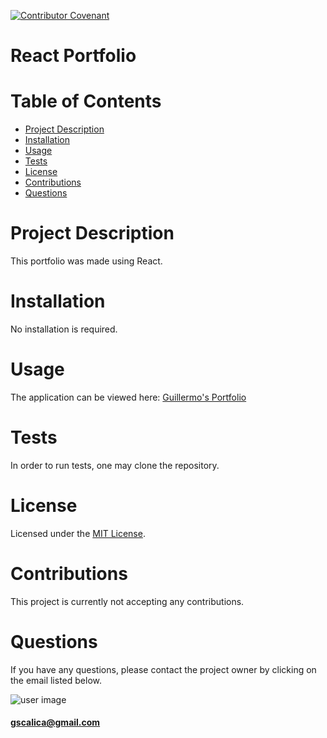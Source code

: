 [![Contributor Covenant](https://img.shields.io/badge/Contributor%20Covenant-v2.0%20adopted-ff69b4.svg)](https://www.contributor-covenant.org/version/2/0/code_of_conduct/)

# **React Portfolio**

# Table of Contents

- [Project Description](#project-description)
- [Installation](#installation)
- [Usage](#usage)
- [Tests](#tests)
- [License](#license)
- [Contributions](#contributions)
- [Questions](#questions)

# Project Description

This portfolio was made using React.

# Installation

No installation is required.

# Usage

The application can be viewed here: [Guillermo's Portfolio](https://guillermo-martin-portfolio.herokuapp.com/)

# Tests

In order to run tests, one may clone the repository.

# License

Licensed under the [MIT License](https://spdx.org/licenses/MIT.html).

# Contributions

This project is currently not accepting any contributions.

# Questions

If you have any questions, please contact the project owner by clicking on the email listed below.

![user image](https://avatars3.githubusercontent.com/u/57199674?v=4)

#### gscalica@gmail.com
